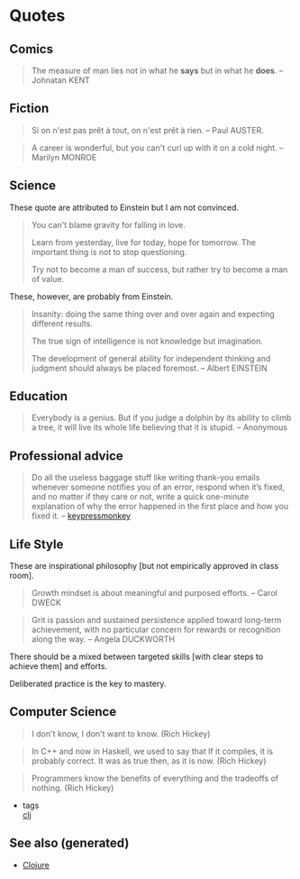 # Quotes

## Comics

> The measure of man lies not in what he **says** but in what he
> **does**. – Johnatan KENT

## Fiction

> Si on n'est pas prêt à tout, on n'est prêt à rien. – Paul AUSTER.

> A career is wonderful, but you can't curl up with it on a cold night.
> – Marilyn MONROE

## Science

These quote are attributed to Einstein but I am not convinced.

> You can't blame gravity for falling in love.
> 
> Learn from yesterday, live for today, hope for tomorrow. The important
> thing is not to stop questioning.
> 
> Try not to become a man of success, but rather try to become a man of
> value.

These, however, are probably from Einstein.

> Insanity: doing the same thing over and over again and expecting
> different results.
> 
> The true sign of intelligence is not knowledge but imagination.
> 
> The development of general ability for independent thinking and
> judgment should always be placed foremost. – Albert EINSTEIN

## Education

> Everybody is a genius. But if you judge a dolphin by its ability to
> climb a tree, it will live its whole life believing that it is stupid.
> – Anonymous

## Professional advice

> Do all the useless baggage stuff like writing thank-you emails
> whenever someone notifies you of an error, respond when it’s fixed,
> and no matter if they care or not, write a quick one-minute
> explanation of why the error happened in the first place and how you
> fixed it. –
> [keypressmonkey](https://medium.com/better-programming/how-to-thrive-as-an-average-programmer-1dd202540ac)

## Life Style

These are inspirational philosophy \[but not empirically approved in
class room\].

> Growth mindset is about meaningful and purposed efforts. – Carol DWECK

> Grit is passion and sustained persistence applied toward long-term
> achievement, with no particular concern for rewards or recognition
> along the way. – Angela DUCKWORTH

There should be a mixed between targeted skills \[with clear steps to
achieve them\] and efforts.

Deliberated practice is the key to mastery.

## Computer Science

> I don't know, I don't want to know. (Rich Hickey)

> In C++ and now in Haskell, we used to say that If it compiles, it is
> probably correct. It was as true then, as it is now. (Rich Hickey)

> Programmers know the benefits of everything and the tradeoffs of
> nothing. (Rich Hickey)

  - tags  
    [clj](./../decks/clojure.md)

## See also (generated)

  - [Clojure](./../decks/clojure.md)
